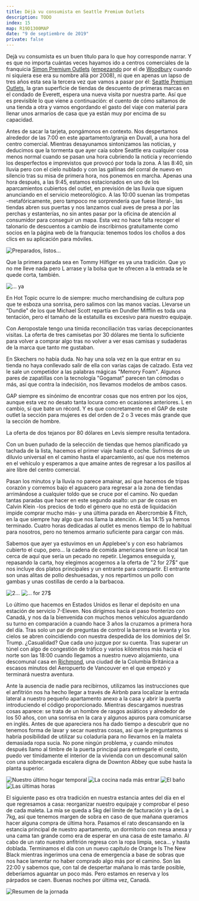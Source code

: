 ```yaml
---
title: Déjà vu consumista en Seattle Premium Outlets
description: TODO
index: 15
map: R19D1300MAP
date: "9 de septiembre de 2019"
private: false
---
```

Dejà vu consumista es un buen título para lo que hoy corresponde narrar. Y es que no importa cuántas veces hayamos ido a centros comerciales de la franquicia [Simon Premium Outlets](https://www.premiumoutlets.com/spanish "Franquicia de centros comerciales Simon Premium Outlets") ([empezando](/viajes/2008nuevayork/ "Diario de viaje Nueva York, 2008") por el de [Woodbury](https://www.premiumoutlets.com/outlet/woodbury-common "Woodbury Common Premium Outlets") cuando ni siquiera ese era su nombre allá por 2008), ni que en apenas un lapso de tres años esta sea la tercera vez que vamos a pasar por él: [Seattle Premium Outlets](https://www.premiumoutlets.com/outlet/seattle), la gran superficie de tiendas de descuento de primeras marcas en el condado de Everett, espera una nueva visita por nuestra parte. Así que es previsible lo que viene a continuación: el cuento de cómo saltamos de una tienda a otra y vamos engordando el gasto del viaje con material para llenar unos armarios de casa que ya están muy por encima de su capacidad.

Antes de sacar la tarjeta, pongámonos en contexto. Nos despertamos alrededor de las 7:00 en este apartamento/granja en Duvall, a una hora del centro comercial. Mientras desayunamos sintonizamos las noticias, y deducimos que la tormenta que ayer caía sobre Seattle era cualquier cosa menos normal cuando se pasan una hora cubriendo la noticia y recorriendo los desperfectos e imprevistos que provocó por toda la zona. A las 8:40, sin lluvia pero con el cielo nublado y con las gallinas del corral de nuevo en silencio tras su misa de primera hora, nos ponemos en marcha. Apenas una hora después, a las 9:45, estamos estacionados en uno de los aparcamientos cubiertos del outlet, en previsión de las lluvia que siguen anunciando en el servicio meteorológico. A las 10:00 suenan las trompetas -metafóricamente, pero tampoco me sorprendería que fuese literal-, las tiendas abren sus puertas y nos lanzamos cual aves de presa a por las perchas y estanterías, no sin antes pasar por la oficina de atención al consumidor para conseguir un mapa. Esta vez no hace falta recoger el talonario de descuentos a cambio de inscribirnos gratuitamente como socios en la página web de la franqucia: tenemos todos los chollos a dos clics en su aplicación para móviles.

![Preparados, listos...](R19D1301)

Que la primera parada sea en Tommy Hilfiger es ya una tradición. Que yo no me lleve nada pero L arrase y la bolsa que te ofrecen a la entrada se le quede corta, también.

![... ya](R19D1302)

En Hot Topic ocurre lo de siempre: mucho merchandising de cultura pop que te esboza una sonrisa, pero salimos con las manos vacías. Llevarse un "Dundie" de los que Michael Scott repartía en Dundler Mifflin es toda una tentación, pero el tamaño de la estatuilla es excesivo para nuestro equipaje.

Con Aeropostale tengo una tímida reconciliación tras varias decepcionantes visitas. La oferta de tres camisetas por 30 dólares me tienta lo suficiente para volver a comprar algo tras no volver a ver esas camisas y sudaderas de la marca que tanto me gustaban.

En Skechers no había duda. No hay una sola vez en la que entrar en su tienda no haya conllevado salir de ella con varias cajas de calzado. Esta vez le sale un competidor a las palabras mágicas "Memory Foam". Algunos pares de zapatillas con la tecnología "Gogamat" parecen tan cómodas o más, así que contra la indecisión, nos llevamos modelos de ambos casos.

GAP siempre es sinónimo de encontrar cosas que nos entren por los ojos, aunque esta vez no desato tanta locura como en ocasiones anteriores. L en cambio, sí que bate un récord. Y es que concretamente en el GAP de este outlet la sección para mujeres es del orden de 2 o 3 veces más grande que la sección de hombre.

La oferta de dos tejanos por 80 dólares en Levis siempre resulta tentadora.

Con un buen puñado de la selección de tiendas que hemos planificado ya tachada de la lista, hacemos el primer viaje hasta el coche. Sufrimos de un diluvio universal en el camino hasta el aparcamiento, así que nos metemos en el vehículo y esperamos a que amaine antes de regresar a los pasillos al aire libre del centro comercial.

Pasan los minutos y la lluvia no parece amainar, así que hacemos de tripas corazón y corremos bajo el aguacero para regresar a la zona de tiendas arrimándose a cualquier toldo que se cruce por el camino. No quedan tantas paradas que hacer en este segundo asalto: un par de cosas en Calvin Klein -los precios de todo el género que no está de liquidación impide comprar mucho más- y una última parada en Abercrombie & Fitch, en la que siempre hay algo que nos llama la atención. A las 14:15 ya hemos terminado. Cuatro horas dedicadas al outlet es menos tiempo de lo habitual para nosotros, pero no tenemos armario suficiente para cargar con más.

Sabemos que ayer ya estuvimos en un Applebee's y con eso habríamos cubierto el cupo, pero... la cadena de comida americana tiene un local tan cerca de aquí que sería un pecado no repetir. Llegamos enseguida y, repasando la carta, hoy elegimos acogernos a la oferta de "2 for 27$" que nos incluye dos platos principales y un entrante para compartir. El entrante son unas alitas de pollo deshuesadas, y nos repartimos un pollo con gambas y unas costillas de cerdo a la barbacoa.

![2...](R19D1303)
![... for 27$](R19D1304)

Lo último que hacemos en Estados Unidos es llenar el depósito en una estación de servicio 7-Eleven. Nos dirigimos hacia el paso fronterizo con Canadá, y nos da la bienvenida con muchos menos vehículos aguardando su turno en comparación a cuando hace 3 años la cruzamos a primera hora del día. Tras solo un par de preguntas de control la barrera se levanta y los cielos se abren coincidiendo con nuestra despedida de los dominios del Sr. Trump. ¿Casualidad? Que cada uno juzgue por su cuenta. Tras superar un túnel con algo de congestión de tráfico y varios kilómetros más hacia el norte son las 18:00 cuando llegamos a nuestro nuevo alojamiento, una descomunal casa en [Richmond](https://es.wikipedia.org/wiki/Richmond_(Columbia_Brit%C3%A1nica) "Richmond, British Columbia"), una ciudad de la Columbia Británica a escasos minutos del Aeropuerto de Vancouver en el que empezó y terminará nuestra aventura.

Ante la ausencia de nadie para recibirnos, utilizamos las instrucciones que el anfitrión nos ha hecho llegar a través de Airbnb para localizar la entrada lateral a nuestro pequeño apartamento anexo a la casa y abrir la puerta introduciendo el código proporcionado. Mientras descargamos nuestras cosas aparece: se trata de un hombre de rasgos asiáticos y alrededor de los 50 años, con una sonrisa en la cara y algunos apuros para comunicarse en inglés. Antes de que apareciera nos ha dado tiempo a descubrir que no tenemos forma de lavar y secar nuestras cosas, así que le preguntamos si habría posibilidad de utilizar su coladuría para no llevarnos en la maleta demasiada ropa sucia. No pone ningún problema, y cuando minutos después llamo al timbre de la puerta principal para entregarle el cesto, puedo ver tímidamente el interior de la vivienda con un descomunal salón con una sobrecargada escalera digna de Downton Abbey que sube hasta la planta superior.

![Nuestro último hogar temporal](R19D1305)
![La cocina nada más entrar](R19D1306)
![El baño](R19D1307)
![Las últimas horas](R19D1308)

El siguiente paso es otra tradición en nuestra estancia antes del día en el que regresamos a casa: reorganizar nuestro equipaje y comprobar el peso de cada maleta. La mía se queda a 5kg del límite de facturación y la de L a 7kg, así que tenemos margen de sobra en caso de que mañana queramos hacer alguna compra de última hora. Pasamos el rato descansando en la estancia principal de nuestro apartamento, un dormitorio con mesa anexa y una cama tan grande como era de esperar en una casa de este tamaño. Al cabo de un rato nuestro anfitrión regresa con la ropa limpia, seca... y hasta doblada. Terminamos el día con un nuevo capítulo de Orange Is The New Black mientras ingerimos una cena de emergencia a base de sobras que nos hace lamentar no haber comprado algo más por el camino. Son las 22:00 y sabemos que, con tal de despertar mañana lo más tarde posible, deberíamos aguantar un poco más. Pero estamos en reserva y los párpados se caen. Buenas noches por última vez, Canadá.

![Resumen de la jornada](R19D1309)